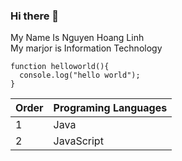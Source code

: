 ### Hi there 👋

<!--
**secretdeveloperisme/secretdeveloperisme** is a ✨ _special_ ✨ repository because its `README.md` (this file) appears on your GitHub profile.

Here are some ideas to get you started:

- 🔭 I’m currently working on IT
- 🌱 I’m currently learning University
- 👯 I’m looking to collaborate on google
- 🤔 I’m looking for help with ...
- 💬 Ask me about ...
- 📫 How to reach me: ...
- 😄 Pronouns: ...
- ⚡ Fun fact: ...
-->
My Name Is Nguyen Hoang Linh <br>
My marjor is Information Technology
```
function helloworld(){
  console.log("hello world");
}
```
|  Order | Programing Languages |
| ------------- | ------------- |
|   1   | Java   |
| 2 | JavaScript  |
